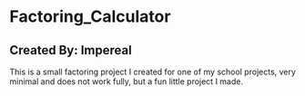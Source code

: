 # Factoring_Calculator
## Created By: Impereal
This is a small factoring project I created for one of my school projects,
very minimal and does not work fully, but a fun little project I made.
